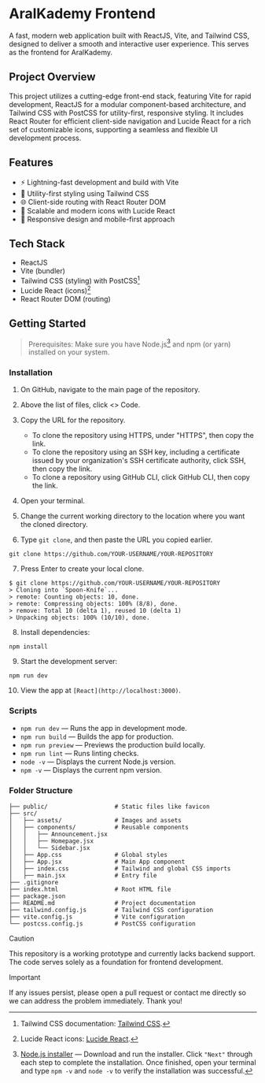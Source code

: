# AralKademy Frontend
A fast, modern web application built with ReactJS, Vite, and Tailwind CSS, designed to deliver a smooth and interactive user experience. 
This serves as the frontend for AralKademy.

## Project Overview
This project utilizes a cutting-edge front-end stack, featuring Vite for rapid development, ReactJS for a modular component-based architecture, and Tailwind CSS with PostCSS for utility-first, responsive styling. It includes React Router for efficient client-side navigation and Lucide React for a rich set of customizable icons, supporting a seamless and flexible UI development process.

## Features
- ⚡ Lightning-fast development and build with Vite
- 🎨 Utility-first styling using Tailwind CSS
- 🌐 Client-side routing with React Router DOM
- 🎉 Scalable and modern icons with Lucide React
- 📱 Responsive design and mobile-first approach

## Tech Stack
- ReactJS
- Vite (bundler)
- Tailwind CSS (styling) with PostCSS[^1]
- Lucide React (icons)[^2] 
- React Router DOM (routing)

## Getting Started
> Prerequisites:
> Make sure you have Node.js[^3] and npm (or yarn) installed on your system.

### Installation

1. On GitHub, navigate to the main page of the repository.

2. Above the list of files, click <> Code.

3. Copy the URL for the repository.
    - To clone the repository using HTTPS, under "HTTPS", then copy the link.
    - To clone the repository using an SSH key, including a certificate issued by your organization's SSH certificate authority, click SSH, then copy the link.
    - To clone a repository using GitHub CLI, click GitHub CLI, then copy the link.

4. Open your terminal.

5. Change the current working directory to the location where you want the cloned directory.

6. Type `git clone`, and then paste the URL you copied earlier.
```
git clone https://github.com/YOUR-USERNAME/YOUR-REPOSITORY
```

7. Press Enter to create your local clone.
```
$ git clone https://github.com/YOUR-USERNAME/YOUR-REPOSITORY
> Cloning into `Spoon-Knife`...
> remote: Counting objects: 10, done.
> remote: Compressing objects: 100% (8/8), done.
> remove: Total 10 (delta 1), reused 10 (delta 1)
> Unpacking objects: 100% (10/10), done.
```

8. Install dependencies:
```
npm install
```

9. Start the development server:
```
npm run dev
```

10. View the app at `[React](http://localhost:3000)`.

### Scripts
- `npm run dev` — Runs the app in development mode.
- `npm run build` — Builds the app for production.
- `npm run preview` — Previews the production build locally.
- `npm run lint` — Runs linting checks.
- `node -v` — Displays the current Node.js version.
- `npm -v` — Displays the current npm version.

### Folder Structure
```
├── public/                   # Static files like favicon
├── src/
│   ├── assets/               # Images and assets
│   ├── components/           # Reusable components
│   │   ├── Announcement.jsx
│   │   ├── Homepage.jsx
│   │   └── Sidebar.jsx
│   ├── App.css               # Global styles
│   ├── App.jsx               # Main App component
│   ├── index.css             # Tailwind and global CSS imports
│   ├── main.jsx              # Entry file
├── .gitignore
├── index.html                # Root HTML file
├── package.json
├── README.md                 # Project documentation
├── tailwind.config.js        # Tailwind CSS configuration
├── vite.config.js            # Vite configuration
└── postcss.config.js         # PostCSS configuration
```

> [!CAUTION]
> This repository is a working prototype and currently lacks backend support.
> The code serves solely as a foundation for frontend development.

> [!IMPORTANT]
> If any issues persist, please open a pull request or contact me directly so we can address the problem immediately. Thank you!


[^1]: Tailwind CSS documentation: [Tailwind CSS](https://tailwindcss.com/docs/content-configuration).
[^2]: Lucide React icons: [Lucide React](https://lucide.dev/).
[^3]: [Node.js installer](https://nodejs.org/en) — Download and run the installer. Click `"Next"` through each step to complete the installation. Once finished, open your terminal and type `npm -v` and `node -v` to verify the installation was successful.